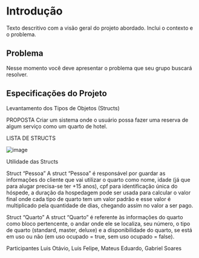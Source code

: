 # Introdução

Texto descritivo com a visão geral do projeto abordado. Inclui o contexto e o problema.

## Problema
Nesse momento você deve apresentar o problema que seu grupo buscará resolver. 

## Especificações do Projeto
Levantamento dos Tipos de Objetos (Structs)

PROPOSTA
Criar um sistema onde o usuário possa fazer uma reserva de algum serviço como um quarto de hotel. 

LISTA DE STRUCTS

![image](https://github.com/ICEI-PUC-Minas-PPC-CC/ppc-cc-2023-2-labaedii-noite-time-00/assets/90779083/f923f0c5-e48f-4207-89ad-97d99166d87b)

Utilidade das Structs 

Struct “Pessoa”
A struct “Pessoa” é responsável por guardar as informações do cliente que vai utilizar o quarto como nome, idade (já que para alugar precisa-se ter +15 anos), cpf para identificação única do hóspede, a duração da hospedagem pode ser usada para calcular o valor final onde cada tipo de quarto tem um valor padrão e esse valor é multiplicado pela quantidade de dias, chegando assim no valor a ser pago.

Struct “Quarto”
A struct “Quarto” é referente às informações do quarto como bloco pertencente, o andar onde ele se localiza, seu número, o tipo de quarto (standard, master, deluxe) e a disponibilidade do quarto, se está em uso ou não (em uso ocupado =  true,  sem uso ocupado = false).



Participantes
Luis Otávio, Luis Felipe, Mateus Eduardo, Gabriel Soares

